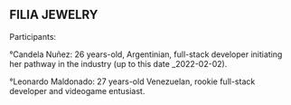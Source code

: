 FILIA JEWELRY
------------------

Participants:

°Candela Nuñez: 26 years-old, Argentinian, full-stack developer initiating her pathway in the industry (up to this date _2022-02-02).

°Leonardo Maldonado: 27 years-old Venezuelan, rookie full-stack developer and videogame entusiast.
